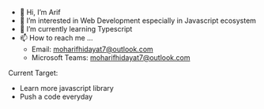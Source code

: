 - 👋 Hi, I’m Arif
- 👀 I’m interested in Web Development especially in Javascript ecosystem
- 🌱 I’m currently learning Typescript
- 📫 How to reach me ...
  - Email: moharifhidayat7@outlook.com
  - Microsoft Teams: moharifhidayat7@outlook.com
 
Current Target:
  - Learn more javascript library
  - Push a code everyday

<!---
moharifhidayat7/moharifhidayat7 is a ✨ special ✨ repository because its `README.md` (this file) appears on your GitHub profile.
You can click the Preview link to take a look at your changes.
--->
